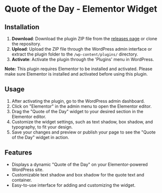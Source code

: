 # Quote of the Day - Elementor Widget

## Installation

1. **Download**: Download the plugin ZIP file from the [releases page](link_to_releases) or clone the repository.
2. **Upload**: Upload the ZIP file through the WordPress admin interface or extract the plugin folder to the `/wp-content/plugins/` directory.
3. **Activate**: Activate the plugin through the 'Plugins' menu in WordPress.

**Note:** This plugin requires Elementor to be installed and activated. Please make sure Elementor is installed and activated before using this plugin.

## Usage

1. After activating the plugin, go to the WordPress admin dashboard.
2. Click on "Elementor" in the admin menu to open the Elementor editor.
3. Drag the "Quote of the Day" widget to your desired section in the Elementor editor.
4. Customize the widget settings, such as text shadow, box shadow, and typography, to fit your design.
5. Save your changes and preview or publish your page to see the "Quote of the Day" widget in action.

## Features

- Displays a dynamic "Quote of the Day" on your Elementor-powered WordPress site.
- Customizable text shadow and box shadow for the quote text and container.
- Easy-to-use interface for adding and customizing the widget.